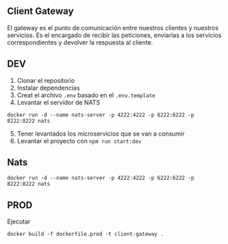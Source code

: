 ## Client Gateway
El gateway es el punto de comunicación entre nuestros clientes y nuestros servicios.
Es el encargado de recibir las peticiones, enviarlas a los servicios
correspondientes y devolver la respuesta al cliente.

## DEV
1. Clonar el repositorio
2. Instalar dependencias
3. Creat el archivo `.env` basado en el `.env.template`
4. Levantar el servidor de NATS
```
docker run -d --name nats-server -p 4222:4222 -p 6222:6222 -p 8222:8222 nats
```
5. Tener levantados los microservicios que se van a consumir
6. Levantar el proyecto con `npm run start:dev`


## Nats
```
docker run -d --name nats-server -p 4222:4222 -p 6222:6222 -p 8222:8222 nats
```

## PROD

Ejecutar
```
docker build -f dockerfile.prod -t client-gateway .
```